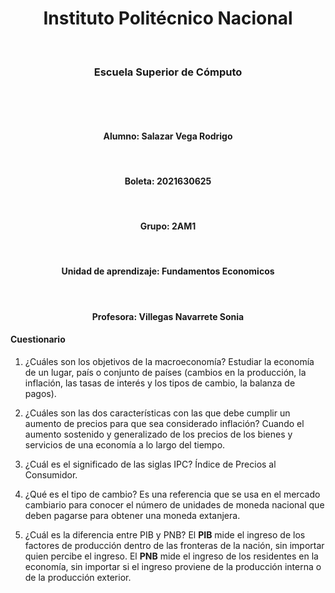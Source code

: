 

<center><h1>Instituto Politécnico Nacional</h1></center><br>
<center><h3>Escuela Superior de Cómputo</h3></center>
<br>


<br><center><h4>Alumno: Salazar Vega Rodrigo</h4></center>
<br><center><h4>Boleta: 2021630625</h4></center>
<br><center><h4>Grupo: 2AM1 </h4></center>
<br><center><h4>Unidad de aprendizaje: Fundamentos Economicos</h4></center>
<br><center><h4>Profesora: Villegas Navarrete Sonia</h4></center>








#### Cuestionario
1. ¿Cuáles son los objetivos de la macroeconomía?
Estudiar la economía de un lugar, país o conjunto de países (cambios en la producción, la inflación, las tasas de interés y los tipos de cambio, la balanza de pagos).

2. ¿Cuáles son las dos características con las que debe cumplir un aumento de precios para que sea considerado inflación?
Cuando el aumento sostenido y generalizado de los precios de los bienes y servicios de una economía a lo largo del tiempo.

3. ¿Cuál es el significado de las siglas IPC?
Índice de Precios al Consumidor.

4. ¿Qué es el tipo de cambio?
Es una referencia que se usa en el mercado cambiario para conocer el número de unidades de moneda nacional que deben pagarse para obtener una moneda extanjera.

5. ¿Cuál es la diferencia entre PIB y PNB?
El **PIB** mide el ingreso de los factores de producción dentro de las fronteras de la nación, sin importar quien percibe el ingreso. El **PNB** mide el ingreso de los residentes en la economía, sin importar si el ingreso proviene de la producción interna o de la producción exterior.